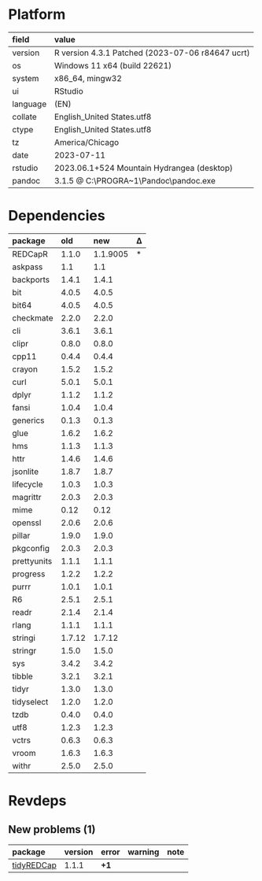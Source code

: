 # Platform

|field    |value                                            |
|:--------|:------------------------------------------------|
|version  |R version 4.3.1 Patched (2023-07-06 r84647 ucrt) |
|os       |Windows 11 x64 (build 22621)                     |
|system   |x86_64, mingw32                                  |
|ui       |RStudio                                          |
|language |(EN)                                             |
|collate  |English_United States.utf8                       |
|ctype    |English_United States.utf8                       |
|tz       |America/Chicago                                  |
|date     |2023-07-11                                       |
|rstudio  |2023.06.1+524 Mountain Hydrangea (desktop)       |
|pandoc   |3.1.5 @ C:\PROGRA~1\Pandoc\pandoc.exe            |

# Dependencies

|package     |old    |new      |Δ  |
|:-----------|:------|:--------|:--|
|REDCapR     |1.1.0  |1.1.9005 |*  |
|askpass     |1.1    |1.1      |   |
|backports   |1.4.1  |1.4.1    |   |
|bit         |4.0.5  |4.0.5    |   |
|bit64       |4.0.5  |4.0.5    |   |
|checkmate   |2.2.0  |2.2.0    |   |
|cli         |3.6.1  |3.6.1    |   |
|clipr       |0.8.0  |0.8.0    |   |
|cpp11       |0.4.4  |0.4.4    |   |
|crayon      |1.5.2  |1.5.2    |   |
|curl        |5.0.1  |5.0.1    |   |
|dplyr       |1.1.2  |1.1.2    |   |
|fansi       |1.0.4  |1.0.4    |   |
|generics    |0.1.3  |0.1.3    |   |
|glue        |1.6.2  |1.6.2    |   |
|hms         |1.1.3  |1.1.3    |   |
|httr        |1.4.6  |1.4.6    |   |
|jsonlite    |1.8.7  |1.8.7    |   |
|lifecycle   |1.0.3  |1.0.3    |   |
|magrittr    |2.0.3  |2.0.3    |   |
|mime        |0.12   |0.12     |   |
|openssl     |2.0.6  |2.0.6    |   |
|pillar      |1.9.0  |1.9.0    |   |
|pkgconfig   |2.0.3  |2.0.3    |   |
|prettyunits |1.1.1  |1.1.1    |   |
|progress    |1.2.2  |1.2.2    |   |
|purrr       |1.0.1  |1.0.1    |   |
|R6          |2.5.1  |2.5.1    |   |
|readr       |2.1.4  |2.1.4    |   |
|rlang       |1.1.1  |1.1.1    |   |
|stringi     |1.7.12 |1.7.12   |   |
|stringr     |1.5.0  |1.5.0    |   |
|sys         |3.4.2  |3.4.2    |   |
|tibble      |3.2.1  |3.2.1    |   |
|tidyr       |1.3.0  |1.3.0    |   |
|tidyselect  |1.2.0  |1.2.0    |   |
|tzdb        |0.4.0  |0.4.0    |   |
|utf8        |1.2.3  |1.2.3    |   |
|vctrs       |0.6.3  |0.6.3    |   |
|vroom       |1.6.3  |1.6.3    |   |
|withr       |2.5.0  |2.5.0    |   |

# Revdeps

## New problems (1)

|package    |version |error  |warning |note |
|:----------|:-------|:------|:-------|:----|
|[tidyREDCap](problems.md#tidyredcap)|1.1.1   |__+1__ |        |     |

